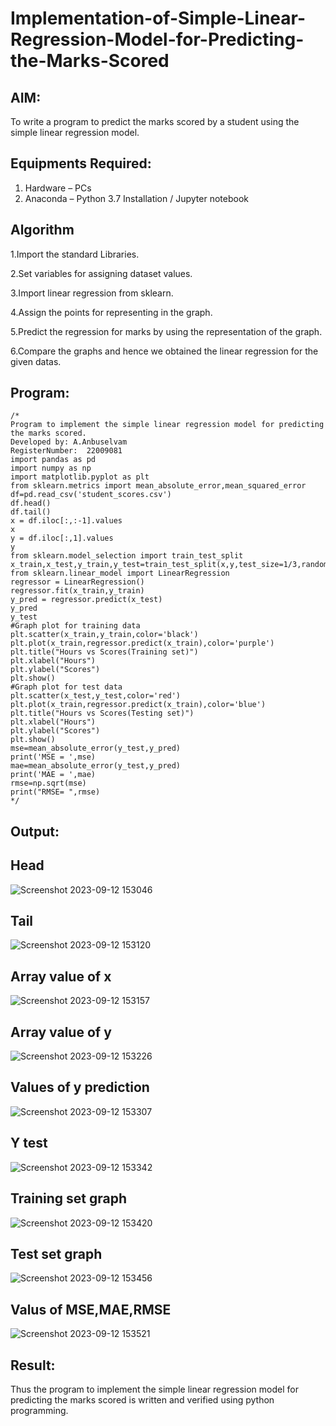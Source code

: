 # Implementation-of-Simple-Linear-Regression-Model-for-Predicting-the-Marks-Scored

## AIM:
To write a program to predict the marks scored by a student using the simple linear regression model.

## Equipments Required:
1. Hardware – PCs
2. Anaconda – Python 3.7 Installation / Jupyter notebook

## Algorithm
1.Import the standard Libraries.

2.Set variables for assigning dataset values.

3.Import linear regression from sklearn.

4.Assign the points for representing in the graph.

5.Predict the regression for marks by using the representation of the graph.

6.Compare the graphs and hence we obtained the linear regression for the given datas.

## Program:
```
/*
Program to implement the simple linear regression model for predicting the marks scored.
Developed by: A.Anbuselvam
RegisterNumber:  22009081
import pandas as pd
import numpy as np
import matplotlib.pyplot as plt
from sklearn.metrics import mean_absolute_error,mean_squared_error
df=pd.read_csv('student_scores.csv')
df.head()
df.tail()
x = df.iloc[:,:-1].values
x
y = df.iloc[:,1].values
y
from sklearn.model_selection import train_test_split
x_train,x_test,y_train,y_test=train_test_split(x,y,test_size=1/3,random_state=0)
from sklearn.linear_model import LinearRegression
regressor = LinearRegression()
regressor.fit(x_train,y_train)
y_pred = regressor.predict(x_test)
y_pred
y_test
#Graph plot for training data
plt.scatter(x_train,y_train,color='black')
plt.plot(x_train,regressor.predict(x_train),color='purple')
plt.title("Hours vs Scores(Training set)")
plt.xlabel("Hours")
plt.ylabel("Scores")
plt.show()
#Graph plot for test data
plt.scatter(x_test,y_test,color='red')
plt.plot(x_train,regressor.predict(x_train),color='blue')
plt.title("Hours vs Scores(Testing set)")
plt.xlabel("Hours")
plt.ylabel("Scores")
plt.show()
mse=mean_absolute_error(y_test,y_pred)
print('MSE = ',mse)
mae=mean_absolute_error(y_test,y_pred)
print('MAE = ',mae)
rmse=np.sqrt(mse)
print("RMSE= ",rmse)
*/
```

## Output:
## Head

![Screenshot 2023-09-12 153046](https://github.com/anbuselvamA/Implementation-of-Simple-Linear-Regression-Model-for-Predicting-the-Marks-Scored/assets/119559871/6575f437-5692-44f0-8989-281e27e5307c)

## Tail

![Screenshot 2023-09-12 153120](https://github.com/anbuselvamA/Implementation-of-Simple-Linear-Regression-Model-for-Predicting-the-Marks-Scored/assets/119559871/77cf9b37-7d29-44e2-9f20-38c3338903e2)

## Array value of x

![Screenshot 2023-09-12 153157](https://github.com/anbuselvamA/Implementation-of-Simple-Linear-Regression-Model-for-Predicting-the-Marks-Scored/assets/119559871/1ebc8a32-35c5-43fa-a694-760cec016eed)

## Array value of y

![Screenshot 2023-09-12 153226](https://github.com/anbuselvamA/Implementation-of-Simple-Linear-Regression-Model-for-Predicting-the-Marks-Scored/assets/119559871/986414f9-4e9b-43cb-95fd-64290280189d)

## Values of y prediction

![Screenshot 2023-09-12 153307](https://github.com/anbuselvamA/Implementation-of-Simple-Linear-Regression-Model-for-Predicting-the-Marks-Scored/assets/119559871/1e5d184b-aea6-4d0f-a3f6-8110db3bcaab)

## Y test

![Screenshot 2023-09-12 153342](https://github.com/anbuselvamA/Implementation-of-Simple-Linear-Regression-Model-for-Predicting-the-Marks-Scored/assets/119559871/c5f8246f-47ff-4e5d-9396-41e651150136)

## Training set graph

![Screenshot 2023-09-12 153420](https://github.com/anbuselvamA/Implementation-of-Simple-Linear-Regression-Model-for-Predicting-the-Marks-Scored/assets/119559871/acffa966-6c09-4b44-a724-7a04f00cf048)

## Test set graph

![Screenshot 2023-09-12 153456](https://github.com/anbuselvamA/Implementation-of-Simple-Linear-Regression-Model-for-Predicting-the-Marks-Scored/assets/119559871/4e4ca144-0a35-482b-bfcf-571eee61ec72)

## Valus of MSE,MAE,RMSE

![Screenshot 2023-09-12 153521](https://github.com/anbuselvamA/Implementation-of-Simple-Linear-Regression-Model-for-Predicting-the-Marks-Scored/assets/119559871/5c53c794-9869-4973-bee3-8bec17855077)

## Result:
Thus the program to implement the simple linear regression model for predicting the marks scored is written and verified using python programming.
